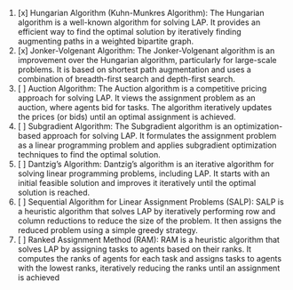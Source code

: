 1. [x] Hungarian Algorithm (Kuhn-Munkres Algorithm): The Hungarian algorithm is a well-known
algorithm for solving LAP. It provides an efficient way to find the optimal solution by
iteratively finding augmenting paths in a weighted bipartite graph.
2. [x] Jonker-Volgenant Algorithm: The Jonker-Volgenant algorithm is an improvement over the
Hungarian algorithm, particularly for large-scale problems. It is based on shortest path
augmentation and uses a combination of breadth-first search and depth-first search.
3. [ ] Auction Algorithm: The Auction algorithm is a competitive pricing approach for solving
LAP. It views the assignment problem as an auction, where agents bid for tasks. The
algorithm iteratively updates the prices (or bids) until an optimal assignment is achieved.
4. [ ] Subgradient Algorithm: The Subgradient algorithm is an optimization-based approach for
solving LAP. It formulates the assignment problem as a linear programming problem and
applies subgradient optimization techniques to find the optimal solution.
5. [ ] Dantzig’s Algorithm: Dantzig’s algorithm is an iterative algorithm for solving linear
programming problems, including LAP. It starts with an initial feasible solution and improves
it iteratively until the optimal solution is reached.
6. [ ] Sequential Algorithm for Linear Assignment Problems (SALP): SALP is a heuristic algorithm
that solves LAP by iteratively performing row and column reductions to reduce the size of
the problem. It then assigns the reduced problem using a simple greedy strategy.
7. [ ] Ranked Assignment Method (RAM): RAM is a heuristic algorithm that solves LAP by
assigning tasks to agents based on their ranks. It computes the ranks of agents for each task
and assigns tasks to agents with the lowest ranks, iteratively reducing the ranks until an
assignment is achieved